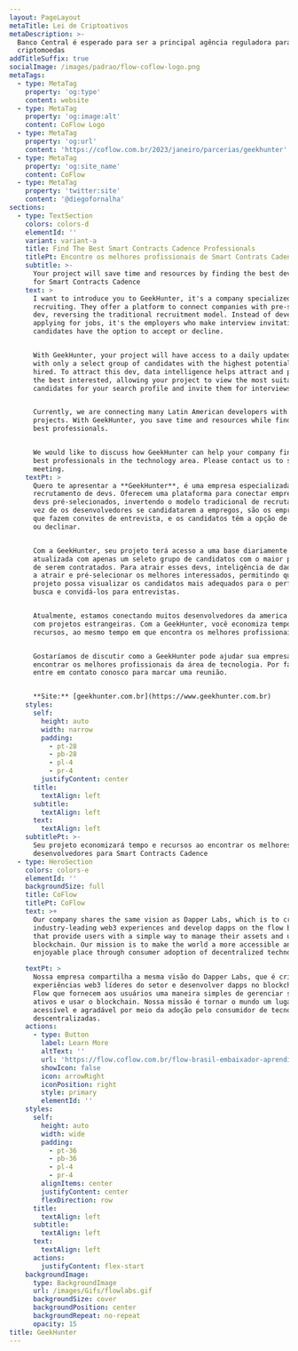 ```yaml
---
layout: PageLayout
metaTitle: Lei de Criptoativos
metaDescription: >-
  Banco Central é esperado para ser a principal agência reguladora para
  criptomoedas
addTitleSuffix: true
socialImage: /images/padrao/flow-coflow-logo.png
metaTags:
  - type: MetaTag
    property: 'og:type'
    content: website
  - type: MetaTag
    property: 'og:image:alt'
    content: CoFlow Logo
  - type: MetaTag
    property: 'og:url'
    content: 'https://coflow.com.br/2023/janeiro/parcerias/geekhunter'
  - type: MetaTag
    property: 'og:site_name'
    content: CoFlow
  - type: MetaTag
    property: 'twitter:site'
    content: '@diegofornalha'
sections:
  - type: TextSection
    colors: colors-d
    elementId: ''
    variant: variant-a
    title: Find The Best Smart Contracts Cadence Professionals
    titlePt: Encontre os melhores profissionais de Smart Contrats Cadence
    subtitle: >-
      Your project will save time and resources by finding the best developers
      for Smart Contracts Cadence
    text: >
      I want to introduce you to GeekHunter, it's a company specialized in dev
      recruiting. They offer a platform to connect companies with pre-selected
      dev, reversing the traditional recruitment model. Instead of developers
      applying for jobs, it's the employers who make interview invitations, and
      candidates have the option to accept or decline.


      With GeekHunter, your project will have access to a daily updated database
      with only a select group of candidates with the highest potential of being
      hired. To attract this dev, data intelligence helps attract and pre-select
      the best interested, allowing your project to view the most suitable
      candidates for your search profile and invite them for interviews.


      Currently, we are connecting many Latin American developers with foreign
      projects. With GeekHunter, you save time and resources while finding the
      best professionals.


      We would like to discuss how GeekHunter can help your company find the
      best professionals in the technology area. Please contact us to schedule a
      meeting.
    textPt: >
      Quero te apresentar a **GeekHunter**, é uma empresa especializada em
      recrutamento de devs. Oferecem uma plataforma para conectar empresas com
      devs pré-selecionados, invertendo o modelo tradicional de recrutamento. Em
      vez de os desenvolvedores se candidatarem a empregos, são os empresarios
      que fazem convites de entrevista, e os candidatos têm a opção de aceitar
      ou declinar.


      Com a GeekHunter, seu projeto terá acesso a uma base diariamente
      atualizada com apenas um seleto grupo de candidatos com o maior potencial
      de serem contratados. Para atrair esses devs, inteligência de dados ajudam
      a atrair e pré-selecionar os melhores interessados, permitindo que seu
      projeto possa visualizar os candidatos mais adequados para o perfil de sua
      busca e convidá-los para entrevistas.


      Atualmente, estamos conectando muitos desenvolvedores da america latina
      com projetos estrangeiras. Com a GeekHunter, você economiza tempo e
      recursos, ao mesmo tempo em que encontra os melhores profissionais.


      Gostaríamos de discutir como a GeekHunter pode ajudar sua empresa a
      encontrar os melhores profissionais da área de tecnologia. Por favor,
      entre em contato conosco para marcar uma reunião.


      **Site:** [geekhunter.com.br](https://www.geekhunter.com.br)
    styles:
      self:
        height: auto
        width: narrow
        padding:
          - pt-28
          - pb-28
          - pl-4
          - pr-4
        justifyContent: center
      title:
        textAlign: left
      subtitle:
        textAlign: left
      text:
        textAlign: left
    subtitlePt: >-
      Seu projeto economizará tempo e recursos ao encontrar os melhores
      desenvolvedores para Smart Contracts Cadence
  - type: HeroSection
    colors: colors-e
    elementId: ''
    backgroundSize: full
    title: CoFlow
    titlePt: CoFlow
    text: >+
      Our company shares the same vision as Dapper Labs, which is to create
      industry-leading web3 experiences and develop dapps on the flow blockchain
      that provide users with a simple way to manage their assets and use the
      blockchain. Our mission is to make the world a more accessible and
      enjoyable place through consumer adoption of decentralized technologies.

    textPt: >
      Nossa empresa compartilha a mesma visão do Dapper Labs, que é criar
      experiências web3 líderes do setor e desenvolver dapps no blockchain de
      Flow que fornecem aos usuários uma maneira simples de gerenciar seus
      ativos e usar o blockchain. Nossa missão é tornar o mundo um lugar mais
      acessível e agradável por meio da adoção pelo consumidor de tecnologias
      descentralizadas.
    actions:
      - type: Button
        label: Learn More
        altText: ''
        url: 'https://flow.coflow.com.br/flow-brasil-embaixador-aprendiz/'
        showIcon: false
        icon: arrowRight
        iconPosition: right
        style: primary
        elementId: ''
    styles:
      self:
        height: auto
        width: wide
        padding:
          - pt-36
          - pb-36
          - pl-4
          - pr-4
        alignItems: center
        justifyContent: center
        flexDirection: row
      title:
        textAlign: left
      subtitle:
        textAlign: left
      text:
        textAlign: left
      actions:
        justifyContent: flex-start
    backgroundImage:
      type: BackgroundImage
      url: /images/Gifs/flowlabs.gif
      backgroundSize: cover
      backgroundPosition: center
      backgroundRepeat: no-repeat
      opacity: 15
title: GeekHunter
---
```

